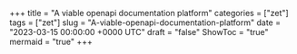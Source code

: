 +++
title = "A viable openapi documentation platform"
categories = ["zet"]
tags = ["zet"]
slug = "A-viable-openapi-documentation-platform"
date = "2023-03-15 00:00:00 +0000 UTC"
draft = "false"
ShowToc = "true"
mermaid = "true"
+++

